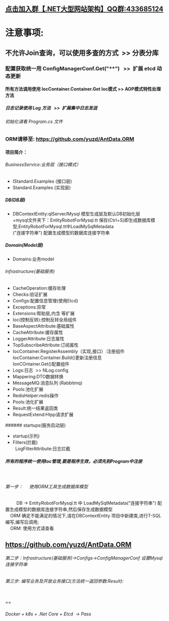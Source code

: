  ## <p><a href="http://shang.qq.com/wpa/qunwpa?idkey=d1df0014a95f198b397bebba8c2c6b30012fe8aae39dfc58b37637a6a67e439d">点击加入群【.NET大型网站架构】QQ群:433685124</a></p>


# 注意事项:
## 不允许Join查询，可以使用多查的方式  >> 分表分库
### 配置获取统一用 ConfigManagerConf.Get("**")    >>  扩展 etcd 动态更新
#### 所有方法调用使用 IocContainer.Container.Get<??> Ioc模式  >> AOP模式特性处理方法
##### 日志记录使用 Log 方法   >>  扩展集中日志发送 
###### 初始化请看 Program.cs 文件

### ORM请移至: https://github.com/yuzd/AntData.ORM 

#### 项目简介： <br/>
###### BusinessService:业务层（接口模式）
<ul>
	<li>IStandard.Examples (接口层)</li>
	<li>Standard.Examples  (实现层)</li>
</ul>

##### DB(DB层)
<ul>
	<li>DBContextEntity:qlServer/Mysql 模型生成层及默认DB初始化层
	<br/> +mysql文件夹下：EntityRobotForMysql.tt 保存(Ctrl+S)即生成数据库模型;EntityRobotForMysql.tt中LoadMySqlMetadata <br/> 
("连接字符串") 配置生成模型的数据库连接字符串 	
	</li>
</ul>

##### Domain(Model层) 
<ul>
	<li>Domains:业务model</li>
</ul>

###### Infrastructure(基础服务) 
<ul>
	<li>CacheOperation:缓存处理</li>
	<li>Checks:验证扩展</li>
	<li>Configs:配置信息管理(使用Etcd)</li>
	<li>Exceptions:异常</li>
	<li>Extensions:帮助层,内含<Json/HttpRequest/GUID/时间> 等扩展</li>
	<li>Ioc(控制反转):控制反转全局组件</li>
	<li>BaseAspectAttribute:基础属性</li>
	<li>CacheAttribute:缓存属性 </li>
	<li>LoggerAttribute:日志属性</li>
	<li>TopSubscribeAttribute:订阅属性</li>
	<li>IocContainer.RegisterAssembly（实现,接口）:注册组件 <br/>IocContainer.Container.Build()更新注册信息 <br/>IonCOntainer.Get<T>()配置组件</li>
	<li>Logs:日志  >>  NLog.config</li>
	<li>Mappering:DTO数据转换</li>
	<li>MessageMQ:消息队列 (Rabbitmq)</li>
	<li>Pools:池化扩展</li>
	<li>RedisHelper:redis操作</li>
	<li>Pools:池化扩展</li>
	<li>Result:统一结果返回类</li>
	<li>RequestExtend:Htpp请求扩展</li>
</ul>
###### startups(服务启动层)
<ul>
	<li>startup(示列)</li>
	<li>Filters(拦截)<br/>
	    LogFilterAttribute:日志拦截
	</li>
</ul>

##### 所有的程序统一使用Ioc管理,要是程序生效，必须先到Program中注册
<br/>

###### 第一步： &nbsp;&nbsp;&nbsp;&nbsp;使用ORM工具生成数据库模型
&nbsp;&nbsp;&nbsp;&nbsp;&nbsp;&nbsp;&nbsp;&nbsp; DB -> EntityRobotForMysql.tt 中 LoadMySqlMetadata("连接字符串") 配置生成模型的数据库连接字符串,然后保存生成数据模型 <br/>
&nbsp;&nbsp;&nbsp;&nbsp;ORM 确定不能满足的情况下,请在DBContextEntity 项目中新建类,进行T-SQL编写,编写后调用;  <br/> 
&nbsp;&nbsp;&nbsp;&nbsp;ORM: 使用方式请查看 
## https://github.com/yuzd/AntData.ORM 

###### 第二步：Infrastructure(基础服务)->Configs->ConfigManagerConf 设置Mysql连接字符串<br/>

###### 第三步: 编写业务及开放业务接口(方法统一返回参数:Result): <br/>

 <br/> ==
 
###### Docker + k8s + .Net Core + Etcd  -> Pass
